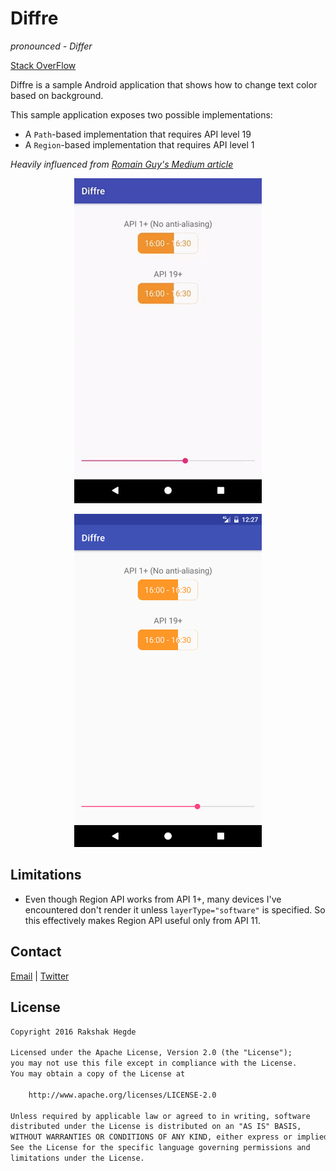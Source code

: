 # Diffre
*pronounced - Differ*

[Stack OverFlow](http://stackoverflow.com/questions/42246509/fill-shape-with-text-with-two-different-color)

Diffre is a sample Android application that shows how to change text color based on background.

This sample application exposes two possible implementations:

* A `Path`-based implementation that requires API level 19
* A `Region`-based implementation that requires API level 1

*Heavily influenced from [Romain Guy's Medium article](https://medium.com/@romainguy/a-better-underline-for-android-90ba3a2e4fb#.v4xblse45)*

<p align="center">
<img alt="demo gif" src="ART/demo.gif" width=300 />
</p>

<p align="center">
<img alt="demo gif" src="ART/screenshot.png" width=300 />
</p>

## Limitations
* Even though Region API works from API 1+, many devices I've encountered don't render it unless `layerType="software"` is specified. So this effectively makes Region API useful only from API 11.

## Contact
[Email](mailto:rakshakhegde@gmail.com) | [Twitter](https://twitter.com/rakshakhegde)

## License
```txt
Copyright 2016 Rakshak Hegde

Licensed under the Apache License, Version 2.0 (the "License");
you may not use this file except in compliance with the License.
You may obtain a copy of the License at

    http://www.apache.org/licenses/LICENSE-2.0

Unless required by applicable law or agreed to in writing, software
distributed under the License is distributed on an "AS IS" BASIS,
WITHOUT WARRANTIES OR CONDITIONS OF ANY KIND, either express or implied.
See the License for the specific language governing permissions and
limitations under the License.
```
